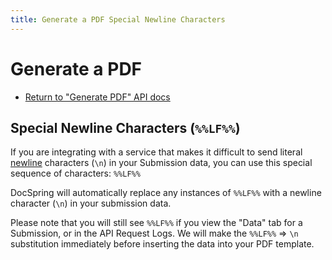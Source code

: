 ```yaml
---
title: Generate a PDF Special Newline Characters
---
```


# Generate a PDF

- [Return to "Generate PDF" API docs](./index)

## Special Newline Characters (`%%LF%%`)

If you are integrating with a service that makes it difficult to send
literal [newline](https://en.wikipedia.org/wiki/Newline) characters (`\n`) in your Submission data,
you can use this special sequence of characters: `%%LF%%`

DocSpring will automatically replace any instances of `%%LF%%` with a newline character (`\n`) in your submission data.

Please note that you will still see `%%LF%%` if you view the "Data" tab for a Submission, or
in the API Request Logs. We will make the `%%LF%%` => `\n` substitution immediately before
inserting the data into your PDF template.

